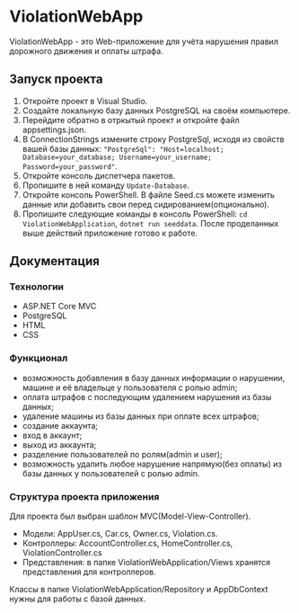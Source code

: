 # ViolationWebApp
ViolationWebApp - это Web-приложение для учёта нарушения правил дорожного движения и оплаты штрафа. 
##  Запуск проекта
1. Откройте проект в Visual Studio.
2. Создайте локальную базу данных PostgreSQL на своём компьютере.
3. Перейдите обратно в отркытый проект и откройте файл appsettings.json.
4. В ConnectionStrings измените строку PostgreSql, исходя из свойств вашей базы данных:
  ```"PostgreSql": "Host=localhost; Database=your_database; Username=your_username; Password=your_password"```.
5. Откройте консоль диспетчера пакетов.
6. Пропишите в ней команду ```Update-Database```.
7. Откройте консоль PowerShell. В файле Seed.cs можете изменить данные или добавить свои перед сидированием(опционально).
8. Пропишите следующие команды в консоль PowerShell:
   ```cd ViolationWebApplication```,
   ```dotnet run seeddata```.
После проделанных выше действий приложение готово к работе.
## Документация
### Технологии
+ ASP.NET Core MVC
+ PostgreSQL
+ HTML
+ CSS

### Функционал
+	возможность добавления в базу данных информации о нарушении, машине и её владельце у пользователя с ролью admin;
+	оплата штрафов с последующим удалением нарушения из базы данных;
+	удаление машины из базы данных при оплате всех штрафов;
+	создание аккаунта;
+	вход в аккаунт;
+	выход из аккаунта;
+	разделение пользователей по ролям(admin и user);
+	возможность удалить любое нарушение напрямую(без оплаты) из базы данных у пользователей с ролью admin.

### Структура проекта приложения
Для проекта был выбран шаблон MVC(Model-View-Controller).
+ Модели: AppUser.cs, Car.cs, Owner.cs, Violation.cs.
+ Контроллеры: AccountController.cs, HomeController.cs, ViolationController.cs
+ Представления: в папке ViolationWebApplication/Views хранятся представления для контроллеров.

Классы в папке ViolationWebApplication/Repository и AppDbContext нужны для работы с базой данных.

